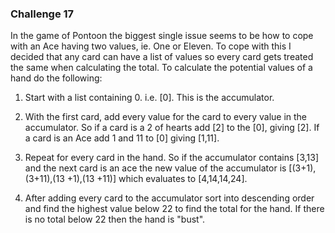 ### Challenge 17

In the game of Pontoon the biggest single issue seems to be how to cope with an Ace having two values, ie. One or Eleven. To cope with this I decided that any card can have a list of values so every card gets treated the same when calculating the total. To calculate the potential values of a hand do the following:
1. Start with a list containing 0. i.e. [0]. This is the accumulator.

2. With the first card, add every value for the card to every value in the accumulator. 
So if a card is a 2 of hearts add [2] to the [0], giving [2]. If a card is an Ace add 1 and 11 to [0] giving [1,11].

3. Repeat for every card in the hand. So if the accumulator contains [3,13] and the next card is an ace the new value of the accumulator is [(3+1),(3+11),(13 +1),(13 +11)] which evaluates to [4,14,14,24].

4. After adding every card to the accumulator sort into descending order and find the highest value below 22 to find the total for the hand. If there is no total below 22 then the hand is "bust".

